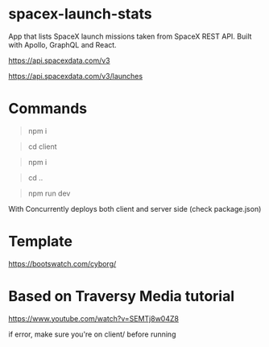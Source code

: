# spacex-launch-stats
App that lists SpaceX launch missions taken from SpaceX REST API. Built with Apollo, GraphQL and React.

https://api.spacexdata.com/v3

https://api.spacexdata.com/v3/launches

# Commands
> npm i

> cd client

> npm i

> cd ..

> npm run dev


With Concurrently deploys both client and server side (check package.json)

# Template
https://bootswatch.com/cyborg/

# Based on Traversy Media tutorial
https://www.youtube.com/watch?v=SEMTj8w04Z8

if error, make sure you're on client/ before running
